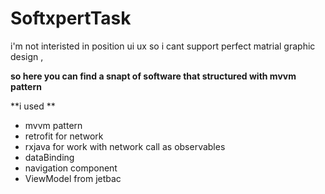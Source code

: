 # SoftxpertTask

i'm not interisted in position ui ux so i cant support perfect matrial graphic design , 

**so here you can find a snapt of software that structured with mvvm pattern**

**i used **

* mvvm pattern 
* retrofit for network
* rxjava for work with network call as observables
* dataBinding
* navigation component
* ViewModel from jetbac

![]()
